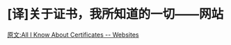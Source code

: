 # [译]关于证书，我所知道的一切——网站

[原文:All I Know About Certificates -- Websites](https://www.pixelstech.net/article/1722050937-All-I-Know-About-Certificates----Websites)
